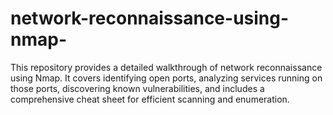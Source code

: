 # network-reconnaissance-using-nmap-
This repository provides a detailed walkthrough of network reconnaissance using Nmap. It covers identifying open ports, analyzing services running on those ports, discovering known vulnerabilities, and includes a comprehensive cheat sheet for efficient scanning and enumeration.
